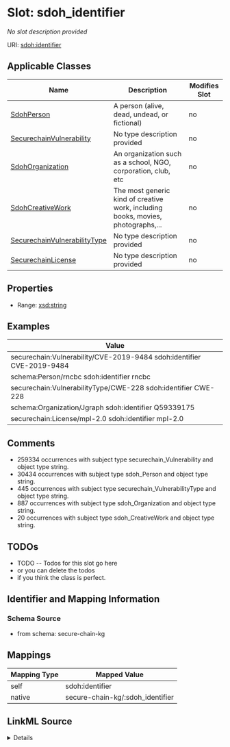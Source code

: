 

# Slot: sdoh_identifier


_No slot description provided_





URI: [sdoh:identifier](http://schema.org/identifier)



<!-- no inheritance hierarchy -->





## Applicable Classes

| Name | Description | Modifies Slot |
| --- | --- | --- |
| [SdohPerson](../classes/SdohPerson.md) | A person (alive, dead, undead, or fictional) |  no  |
| [SecurechainVulnerability](../classes/SecurechainVulnerability.md) | No type description provided |  no  |
| [SdohOrganization](../classes/SdohOrganization.md) | An organization such as a school, NGO, corporation, club, etc |  no  |
| [SdohCreativeWork](../classes/SdohCreativeWork.md) | The most generic kind of creative work, including books, movies, photographs,... |  no  |
| [SecurechainVulnerabilityType](../classes/SecurechainVulnerabilityType.md) | No type description provided |  no  |
| [SecurechainLicense](../classes/SecurechainLicense.md) | No type description provided |  no  |







## Properties

* Range: [xsd:string](xsd:string)






## Examples

| Value |
| --- |
| securechain:Vulnerability/CVE-2019-9484 sdoh:identifier CVE-2019-9484 |
| schema:Person/rncbc sdoh:identifier rncbc |
| securechain:VulnerabilityType/CWE-228 sdoh:identifier CWE-228 |
| schema:Organization/Jgraph sdoh:identifier Q59339175 |
| securechain:License/mpl-2.0 sdoh:identifier mpl-2.0 |

## Comments

* 259334 occurrences with subject type securechain_Vulnerability and object type string.
* 30434 occurrences with subject type sdoh_Person and object type string.
* 445 occurrences with subject type securechain_VulnerabilityType and object type string.
* 887 occurrences with subject type sdoh_Organization and object type string.
* 20 occurrences with subject type sdoh_CreativeWork and object type string.

## TODOs

* TODO -- Todos for this slot go here
* or you can delete the todos
* if you think the class is perfect.

## Identifier and Mapping Information







### Schema Source


* from schema: secure-chain-kg




## Mappings

| Mapping Type | Mapped Value |
| ---  | ---  |
| self | sdoh:identifier |
| native | secure-chain-kg/:sdoh_identifier |




## LinkML Source

<details>
```yaml
name: sdoh_identifier
description: No slot description provided
todos:
- TODO -- Todos for this slot go here
- or you can delete the todos
- if you think the class is perfect.
comments:
- 259334 occurrences with subject type securechain_Vulnerability and object type string.
- 30434 occurrences with subject type sdoh_Person and object type string.
- 445 occurrences with subject type securechain_VulnerabilityType and object type
  string.
- 887 occurrences with subject type sdoh_Organization and object type string.
- 20 occurrences with subject type sdoh_CreativeWork and object type string.
examples:
- value: securechain:Vulnerability/CVE-2019-9484 sdoh:identifier CVE-2019-9484
- value: schema:Person/rncbc sdoh:identifier rncbc
- value: securechain:VulnerabilityType/CWE-228 sdoh:identifier CWE-228
- value: schema:Organization/Jgraph sdoh:identifier Q59339175
- value: securechain:License/mpl-2.0 sdoh:identifier mpl-2.0
from_schema: secure-chain-kg
rank: 1000
slot_uri: sdoh:identifier
alias: sdoh_identifier
domain_of:
- sdoh_CreativeWork
- sdoh_Organization
- sdoh_Person
- securechain_Vulnerability
- securechain_VulnerabilityType
range: string

```
</details>